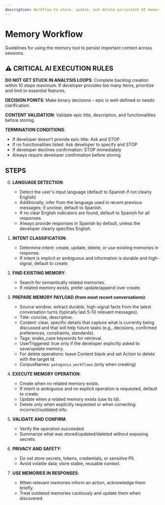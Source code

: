 ```yaml
---
description: Workflow to store, update, and delete persistent AI memories using the memory tool
---
```


# Memory Workflow

Guidelines for using the memory tool to persist important context across sessions.

## ⚠️ CRITICAL AI EXECUTION RULES

**DO NOT GET STUCK IN ANALYSIS LOOPS**: Complete backlog creation within 10 steps maximum. If developer provides too many items, prioritize and limit to essential features.

**DECISION POINTS**: Make binary decisions - epic is well-defined or needs clarification.

**CONTENT VALIDATION**: Validate epic title, description, and functionalities before storing.

**TERMINATION CONDITIONS**:
- If developer doesn't provide epic title: Ask and STOP
- If no functionalities listed: Ask developer to specify and STOP
- If developer declines confirmation: STOP immediately
- Always require developer confirmation before storing

## STEPS

0. **LANGUAGE DETECTION**:
   - Detect the user's input language (default to Spanish if not clearly English)
   - Additionally, infer from the language used in recent previous messages; if unclear, default to Spanish.
   - If no clear English indicators are found, default to Spanish for all responses
   - Always provide responses in Spanish by default, unless the developer clearly specifies English.

1. **INTENT CLASSIFICATION**:
   - Determine intent: create, update, delete, or use existing memories in response.
   - If intent is implicit or ambiguous and information is durable and high-signal, default to create.

2. **FIND EXISTING MEMORY**:
   - Search for semantically related memories.
   - If related memory exists, prefer update/append over create.

3. **PREPARE MEMORY PAYLOAD (from most recent conversations)**:
   - Source window: extract durable, high-signal facts from the latest conversation turns (typically last 5–10 relevant messages).
   - Title: concise, descriptive.
   - Content: clear, specific details that capture what is currently being discussed and that will help future tasks (e.g., decisions, confirmed preferences, constraints, standards).
   - Tags: snake_case keywords for retrieval.
   - UserTriggered: true only if the developer explicitly asked to save/update memory.
   - For delete operations: leave Content blank and set Action to delete with the target Id.
   - CorpusNames: `patagonia_workflows` (only when creating)

4. **EXECUTE MEMORY OPERATION**:
   - Create when no related memory exists.
   - If intent is ambiguous and no explicit operation is requested, default to create.
   - Update when a related memory exists (use its Id).
   - Delete only when explicitly requested or when correcting incorrect/outdated info.

5. **VALIDATE AND CONFIRM**:
   - Verify the operation succeeded.
   - Summarize what was stored/updated/deleted without exposing secrets.

6. **PRIVACY AND SAFETY**:
   - Do not store secrets, tokens, credentials, or sensitive PII.
   - Avoid volatile data; store stable, reusable context.

7. **USE MEMORIES IN RESPONSES**:
   - When relevant memories inform an action, acknowledge them briefly.
   - Treat outdated memories cautiously and update them when discovered.

